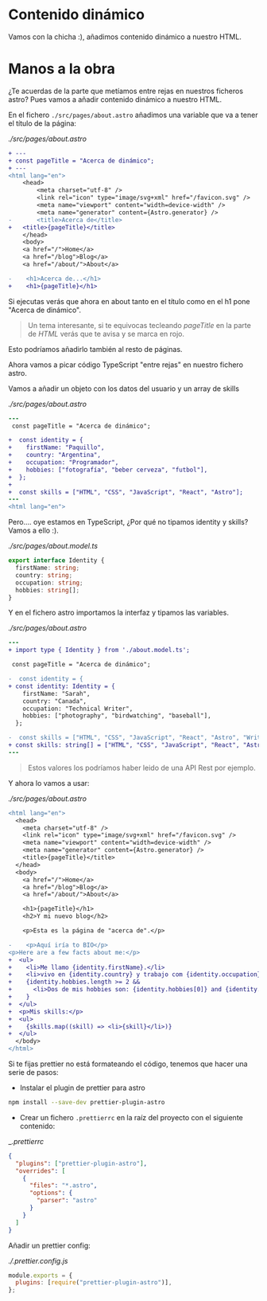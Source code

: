 # Contenido dinámico

Vamos con la chicha :), añadimos contenido dinámico a nuestro HTML.

# Manos a la obra

¿Te acuerdas de la parte que metíamos entre rejas en nuestros ficheros astro? Pues vamos a añadir contenido dinámico a nuestro HTML.

En el fichero `./src/pages/about.astro` añadimos una variable que va a tener el título de la página:

_./src/pages/about.astro_

```diff
+ ---
+ const pageTitle = "Acerca de dinámico";
+ ---
<html lang="en">
	<head>
		<meta charset="utf-8" />
		<link rel="icon" type="image/svg+xml" href="/favicon.svg" />
		<meta name="viewport" content="width=device-width" />
		<meta name="generator" content={Astro.generator} />
-		<title>Acerca de</title>
+   <title>{pageTitle}</title>
	</head>
	<body>
    <a href="/">Home</a>
    <a href="/blog">Blog</a>
    <a href="/about/">About</a>

-    <h1>Acerca de...</h1>
+    <h1>{pageTitle}</h1>
```

Si ejecutas verás que ahora en about tanto en el título como en el h1 pone "Acerca de dinámico".

> Un tema interesante, si te equivocas tecleando _pageTitle_ en la parte de _HTML_ verás que te avisa y se marca en rojo.

Esto podríamos añadirlo también al resto de páginas.

Ahora vamos a picar código TypeScript "entre rejas" en nuestro fichero astro.

Vamos a añadir un objeto con los datos del usuario y un array de skills

_./src/pages/about.astro_

```diff
---
 const pageTitle = "Acerca de dinámico";

+  const identity = {
+    firstName: "Paquillo",
+    country: "Argentina",
+    occupation: "Programador",
+    hobbies: ["fotografía", "beber cerveza", "futbol"],
+  };
+
+  const skills = ["HTML", "CSS", "JavaScript", "React", "Astro"];
---
<html lang="en">
```

Pero.... oye estamos en TypeScript, ¿Por qué no tipamos identity y skills? Vamos a ello :).

_./src/pages/about.model.ts_

```typescript
export interface Identity {
  firstName: string;
  country: string;
  occupation: string;
  hobbies: string[];
}
```

Y en el fichero astro importamos la interfaz y tipamos las variables.

_./src/pages/about.astro_

```diff
---
+ import type { Identity } from './about.model.ts';

 const pageTitle = "Acerca de dinámico";

-  const identity = {
+ const identity: Identity = {
    firstName: "Sarah",
    country: "Canada",
    occupation: "Technical Writer",
    hobbies: ["photography", "birdwatching", "baseball"],
  };

-  const skills = ["HTML", "CSS", "JavaScript", "React", "Astro", "Writing Docs"];
+ const skills: string[] = ["HTML", "CSS", "JavaScript", "React", "Astro", "Writing Docs"];
---
```

> Estos valores los podríamos haber leido de una API Rest por ejemplo.

Y ahora lo vamos a usar:

_./src/pages/about.astro_

```diff
<html lang="en">
  <head>
    <meta charset="utf-8" />
    <link rel="icon" type="image/svg+xml" href="/favicon.svg" />
    <meta name="viewport" content="width=device-width" />
    <meta name="generator" content={Astro.generator} />
    <title>{pageTitle}</title>
  </head>
  <body>
    <a href="/">Home</a>
    <a href="/blog">Blog</a>
    <a href="/about/">About</a>

    <h1>{pageTitle}</h1>
    <h2>Y mi nuevo blog</h2>

    <p>Esta es la página de "acerca de".</p>

-    <p>Aquí iría to BIO</p>
<p>Here are a few facts about me:</p>
+  <ul>
+    <li>Me llamo {identity.firstName}.</li>
+    <li>vivo en {identity.country} y trabajo com {identity.occupation}.</li>
+    {identity.hobbies.length >= 2 &&
+      <li>Dos de mis hobbies son: {identity.hobbies[0]} and {identity.hobbies[1]}</li>
+    }
+  </ul>
+  <p>Mis skills:</p>
+  <ul>
+    {skills.map((skill) => <li>{skill}</li>)}
+  </ul>
  </body>
</html>
```

Si te fijas prettier no está formateando el código, tenemos que hacer una serie de pasos:

- Instalar el plugin de prettier para astro

```bash
npm install --save-dev prettier-plugin-astro
```

- Crear un fichero `.prettierrc` en la raíz del proyecto con el siguiente contenido:

\__.prettierrc_

```json
{
  "plugins": ["prettier-plugin-astro"],
  "overrides": [
    {
      "files": "*.astro",
      "options": {
        "parser": "astro"
      }
    }
  ]
}
```

Añadir un prettier config:

_./.prettier.config.js_

```js
module.exports = {
  plugins: [require("prettier-plugin-astro")],
};
```
